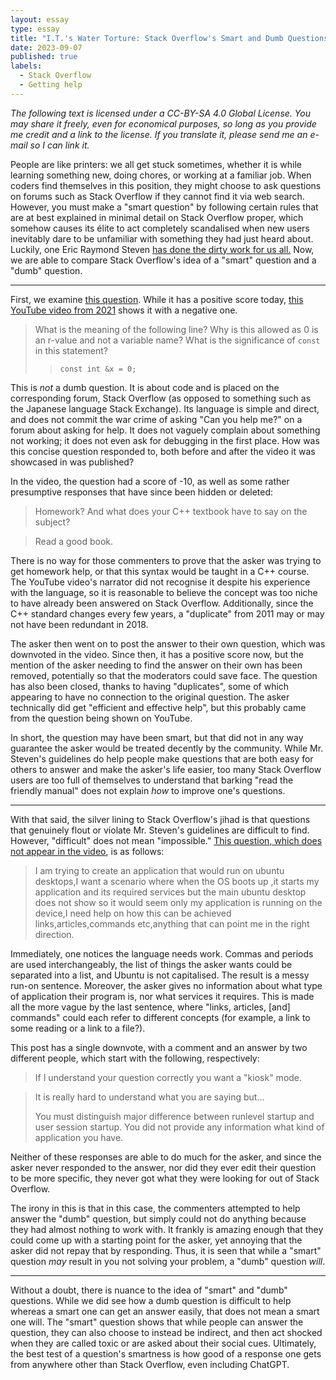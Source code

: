 ```yaml
---
layout: essay
type: essay
title: "I.T.'s Water Torture: Stack Overflow's Smart and Dumb Questions"
date: 2023-09-07
published: true
labels:
  - Stack Overflow
  - Getting help
---
```

*The following text is licensed under a CC-BY-SA 4.0 Global License. You may share it freely, even for economical purposes, so long as you provide me credit and a link to the license. If you translate it, please send me an e-mail so I can link it.*

People are like printers: we all get stuck sometimes, whether it is while learning something new, doing chores, or working at a familiar job. When coders find themselves in this position, they might choose to ask questions on forums such as Stack Overflow if they cannot find it via web search. However, you must make a "smart question" by following certain rules that are at best explained in minimal detail on Stack Overflow proper, which somehow causes its élite to act completely scandalised when new users inevitably dare to be unfamiliar with something they had just heard about. Luckily, one Eric Raymond Steven [has done the dirty work for us all.](https://www.markdownguide.org/basic-syntax#links) Now, we are able to compare Stack Overflow's idea of a "smart" question and a "dumb" question.

---

First, we examine [this question](https://stackoverflow.com/questions/50359481/initialization-of-a-constant-reference-with-a-number). While it has a positive score today, [this YouTube video from 2021](https://youtu.be/IbDAmvUwo5c?si=NEe06aFQvB5T3Iiz&t=278) shows it with a negative one.

> What is the meaning of the following line? Why is this allowed as 0 is an r-value and not a variable name? What is the significance of `const` in this statement?
>
>>`const int &x = 0;`

This is *not* a dumb question. It is about code and is placed on the corresponding forum, Stack Overflow (as opposed to something such as the Japanese language Stack Exchange). Its language is simple and direct, and does not commit the war crime of asking "Can you help me?" on a forum about asking for help. It does not vaguely complain about something not working; it does not even ask for debugging in the first place. How was this concise question responded to, both before and after the video it was showcased in was published?

In the video, the question had a score of -10, as well as some rather presumptive responses that have since been hidden or deleted:

> Homework? And what does your C++ textbook have to say on the subject?

> Read a good book.

There is no way for those commenters to prove that the asker was trying to get homework help, or that this syntax would be taught in a C++ course. The YouTube video's narrator did not recognise it despite his experience with the language, so it is reasonable to believe the concept was too niche to have already been answered on Stack Overflow. Additionally, since the C++ standard changes every few years, a "duplicate" from 2011 may or may not have been redundant in 2018.

The asker then went on to post the answer to their own question, which was downvoted in the video. Since then, it has a positive score now, but the mention of the asker needing to find the answer on their own has been removed, potentially so that the moderators could save face. The question has also been closed, thanks to having "duplicates", some of which appearing to have no connection to the original question. The asker technically did get "efficient and effective help", but this probably came from the question being shown on YouTube.

In short, the question may have been smart, but that did not in any way guarantee the asker would be treated decently by the community. While Mr. Steven's guidelines do help people make questions that are both easy for others to answer and make the asker's life easier, too many Stack Overflow users are too full of themselves to understand that barking "read the friendly manual" does not explain *how* to improve one's questions. 

---
With that said, the silver lining to Stack Overflow's jihad is that questions that genuinely flout or violate Mr. Steven's guidelines are difficult to find. However, "difficult" does not mean "impossible." [This question, which does not appear in the video](https://stackoverflow.com/questions/9404588/ubuntu-gui-application), is as follows:

> I am trying to create an application that would run on ubuntu desktops,I want a scenario where when the OS boots up ,it starts my application and its required services but the main ubuntu desktop does not show so it would seem only my application is running on the device,I need help on how this can be achieved links,articles,commands etc,anything that can point me in the right direction.

Immediately, one notices the language needs work. Commas and periods are used interchangeably, the list of things the asker wants could be separated into a list, and Ubuntu is not capitalised. The result is a messy run-on sentence. Moreover, the asker gives no information about what type of application their program is, nor what services it requires. This is made all the more vague by the last sentence, where "links, articles, [and] commands" could each refer to different concepts (for example, a link to some reading or a link to a file?).

This post has a single downvote, with a comment and an answer by two different people, which start with the following, respectively:

> If I understand your question correctly you want a "kiosk" mode.

> It is really hard to understand what you are saying but...
> 
> You must distinguish major difference between runlevel startup and user session startup. You did not provide any information what kind of application you have.

Neither of these responses are able to do much for the asker, and since the asker never responded to the answer, nor did they ever edit their question to be more specific, they never got what they were looking for out of Stack Overflow.

The irony in this is that in this case, the commenters attempted to help answer the "dumb" question, but simply could not do anything because they had almost nothing to work with. It frankly is amazing enough that they could come up with a starting point for the asker, yet annoying that the asker did not repay that by responding. Thus, it is seen that while a "smart" question *may* result in you not solving your problem, a "dumb" question *will*.

***
Without a doubt, there is nuance to the idea of "smart" and "dumb" questions. While we did see how a dumb question is difficult to help whereas a smart one can get an answer easily, that does not mean a smart one will. The "smart" question shows that while people can answer the question, they can also choose to instead be indirect, and then act shocked when they are called toxic or are asked about their social cues. Ultimately, the best test of a question's smartness is how good of a response one gets from anywhere other than Stack Overflow, even including ChatGPT. 